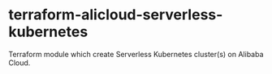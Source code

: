 # terraform-alicloud-serverless-kubernetes
Terraform module which create Serverless Kubernetes cluster(s) on Alibaba Cloud.

